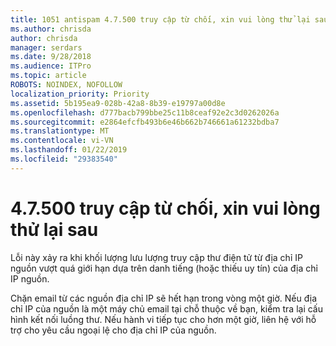 ```yaml
---
title: 1051 antispam 4.7.500 truy cập từ chối, xin vui lòng thử lại sau
ms.author: chrisda
author: chrisda
manager: serdars
ms.date: 9/28/2018
ms.audience: ITPro
ms.topic: article
ROBOTS: NOINDEX, NOFOLLOW
localization_priority: Priority
ms.assetid: 5b195ea9-028b-42a8-8b39-e19797a00d8e
ms.openlocfilehash: d777bacb799bbe25c11b8ceaf92e2c3d0262026a
ms.sourcegitcommit: e2864efcfb493b6e46b662b746661a61232bdba7
ms.translationtype: MT
ms.contentlocale: vi-VN
ms.lasthandoff: 01/22/2019
ms.locfileid: "29383540"
---
```

# <a name="47500-access-denied-please-try-again-later"></a>4.7.500 truy cập từ chối, xin vui lòng thử lại sau

Lỗi này xảy ra khi khối lượng lưu lượng truy cập thư điện tử từ địa chỉ IP nguồn vượt quá giới hạn dựa trên danh tiếng (hoặc thiếu uy tín) của địa chỉ IP nguồn.
  
Chặn email từ các nguồn địa chỉ IP sẽ hết hạn trong vòng một giờ. Nếu địa chỉ IP của nguồn là một máy chủ email tại chỗ thuộc về bạn, kiểm tra lại cấu hình kết nối luồng thư. Nếu hành vi tiếp tục cho hơn một giờ, liên hệ với hỗ trợ cho yêu cầu ngoại lệ cho địa chỉ IP của nguồn.
  

